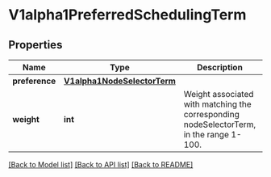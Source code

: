 # V1alpha1PreferredSchedulingTerm

## Properties
Name | Type | Description | Notes
------------ | ------------- | ------------- | -------------
**preference** | [**V1alpha1NodeSelectorTerm**](V1alpha1NodeSelectorTerm.md) |  | [optional] 
**weight** | **int** | Weight associated with matching the corresponding nodeSelectorTerm, in the range 1-100. | [optional] 

[[Back to Model list]](../README.md#documentation-for-models) [[Back to API list]](../README.md#documentation-for-api-endpoints) [[Back to README]](../README.md)


